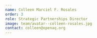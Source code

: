 ```yaml
---
name: Colleen Marciel F. Rosales
order: 3
role: Strategic Partnerships Director
image: team/avatar--colleen-rosales.jpg
contact: colleen@openaq.org
---
```

